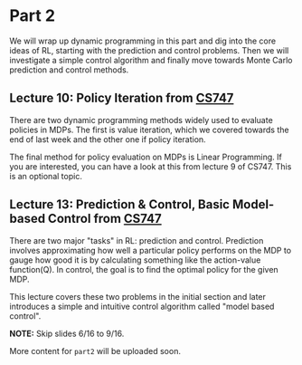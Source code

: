 # Part 2

We will wrap up dynamic programming in this part and dig into the core ideas of RL, starting with the prediction and control problems. Then we will investigate a simple control algorithm and finally move towards Monte Carlo prediction and control methods.

## Lecture 10: Policy Iteration from [CS747](https://www.cse.iitb.ac.in/~shivaram/teaching/old/cs747-a2022/index.html)

There are two dynamic programming methods widely used to evaluate policies in MDPs. The first is value iteration, which we covered towards the end of last week and the other one if policy iteration.

The final method for policy evaluation on MDPs is Linear Programming. If you are interested, you can have a look at this from lecture 9 of CS747. This is an optional topic.

## Lecture 13: Prediction & Control, Basic Model-based Control from [CS747](https://www.cse.iitb.ac.in/~shivaram/teaching/old/cs747-a2022/index.html)

There are two major "tasks" in RL: prediction and control. Prediction involves approximating how well a particular policy performs on the MDP to gauge how good it is by calculating something like the action-value function(Q). In control, the goal is to find the optimal policy for the given MDP.

This lecture covers these two problems in the initial section and later introduces a simple and intuitive control algorithm called "model based control".

**NOTE:** Skip slides 6/16 to 9/16.

More content for `part2` will be uploaded soon.
